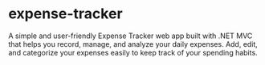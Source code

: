 # expense-tracker
A simple and user-friendly Expense Tracker web app built with .NET MVC that helps you record, manage, and analyze your daily expenses. Add, edit, and categorize your expenses easily to keep track of your spending habits.
